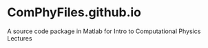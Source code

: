 # ComPhyFiles.github.io
A source code package in Matlab for Intro to Computational Physics Lectures

